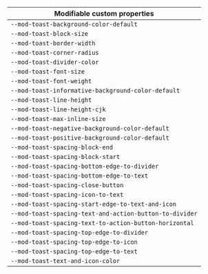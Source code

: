 | Modifiable custom properties                            |
| ------------------------------------------------------- |
| `--mod-toast-background-color-default`                  |
| `--mod-toast-block-size`                                |
| `--mod-toast-border-width`                              |
| `--mod-toast-corner-radius`                             |
| `--mod-toast-divider-color`                             |
| `--mod-toast-font-size`                                 |
| `--mod-toast-font-weight`                               |
| `--mod-toast-informative-background-color-default`      |
| `--mod-toast-line-height`                               |
| `--mod-toast-line-height-cjk`                           |
| `--mod-toast-max-inline-size`                           |
| `--mod-toast-negative-background-color-default`         |
| `--mod-toast-positive-background-color-default`         |
| `--mod-toast-spacing-block-end`                         |
| `--mod-toast-spacing-block-start`                       |
| `--mod-toast-spacing-bottom-edge-to-divider`            |
| `--mod-toast-spacing-bottom-edge-to-text`               |
| `--mod-toast-spacing-close-button`                      |
| `--mod-toast-spacing-icon-to-text`                      |
| `--mod-toast-spacing-start-edge-to-text-and-icon`       |
| `--mod-toast-spacing-text-and-action-button-to-divider` |
| `--mod-toast-spacing-text-to-action-button-horizontal`  |
| `--mod-toast-spacing-top-edge-to-divider`               |
| `--mod-toast-spacing-top-edge-to-icon`                  |
| `--mod-toast-spacing-top-edge-to-text`                  |
| `--mod-toast-text-and-icon-color`                       |
